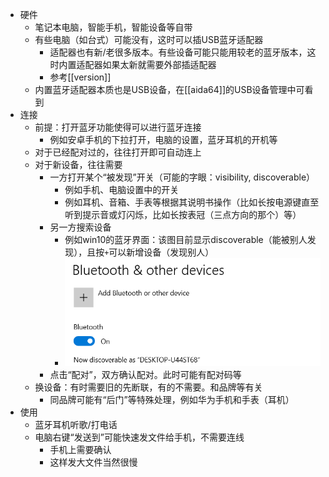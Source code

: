 - 硬件
  - 笔记本电脑，智能手机，智能设备等自带
  - 有些电脑（如台式）可能没有，这时可以插USB蓝牙适配器
    - 适配器也有新/老很多版本。有些设备可能只能用较老的蓝牙版本，这时内置适配器如果太新就需要外部插适配器
    - 参考[[version]]
  - 内置蓝牙适配器本质也是USB设备，在[[aida64]]的USB设备管理中可看到
- 连接
  - 前提：打开蓝牙功能使得可以进行蓝牙连接
    - 例如安卓手机的下拉打开，电脑的设置，蓝牙耳机的开机等
  - 对于已经配对过的，往往打开即可自动连上
  - 对于新设备，往往需要
    - 一方打开某个“被发现”开关（可能的字眼：visibility, discoverable）
      - 例如手机、电脑设置中的开关
      - 例如耳机、音箱、手表等根据其说明书操作（比如长按电源键直至听到提示音或灯闪烁，比如长按表冠（三点方向的那个）等）
    - 另一方搜索设备
      - 例如win10的蓝牙界面：该图目前显示discoverable（能被别人发现），且按`+`可以新增设备（发现别人）
      - ![](win10-bluetooth.png)
    - 点击“配对”，双方确认配对。此时可能有配对码等
  - 换设备：有时需要旧的先断联，有的不需要。和品牌等有关
    - 同品牌可能有“后门”等特殊处理，例如华为手机和手表（耳机）
- 使用
  - 蓝牙耳机听歌/打电话
  - 电脑右键“发送到”可能快速发文件给手机，不需要连线
    - 手机上需要确认
    - 这样发大文件当然很慢